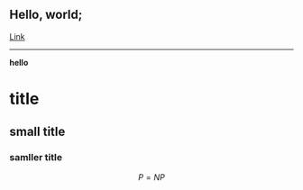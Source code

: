 ## Hello, world;

[Link](https://touhoueurobeat.github.io/cse15l-lab-reports/test.html)	

---


**hello**

# title

## small title

### samller title

$$
P = NP
$$
